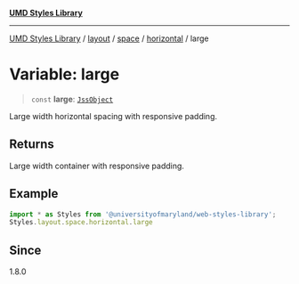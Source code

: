 [**UMD Styles Library**](../../../../../../README.md)

***

[UMD Styles Library](../../../../../../README.md) / [layout](../../../../../README.md) / [space](../../../README.md) / [horizontal](../README.md) / large

# Variable: large

> `const` **large**: [`JssObject`](../../../../../../utilities/namespaces/transform/type-aliases/JssObject.md)

Large width horizontal spacing with responsive padding.

## Returns

Large width container with responsive padding.

## Example

```typescript
import * as Styles from '@universityofmaryland/web-styles-library';
Styles.layout.space.horizontal.large
```

## Since

1.8.0
